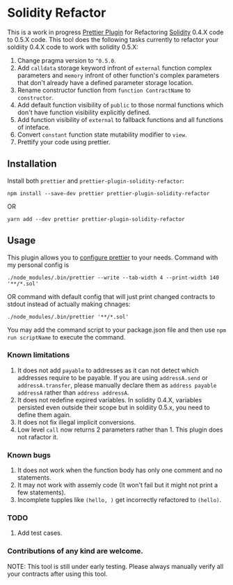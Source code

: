 # Solidity Refactor

This is a work in progress [Prettier Plugin](https://prettier.io/docs/en/plugins.html) for Refactoring [Solidity](https://github.com/ethereum/solidity) 0.4.X code to 0.5.X code.
This tool does the following tasks currently to refactor your soldiity 0.4.X code to work with solidity 0.5.X:
1) Change pragma version to `^0.5.0`.
2) Add `calldata` storage keyword infront of `external` function complex parameters and `memory` infront of other function's complex parameters that don't already have a defined parameter storage location.
3) Rename constructor function from `function ContractName` to `constructor`.
4) Add default function visibility of `public` to those normal functions which don't have function visibility explicitly defined.
5) Add function visibility of `external` to fallback functions and all functions of inteface.
6) Convert `constant` function state mutability modifier to `view`.
7) Prettify your code using prettier.


## Installation 

Install both `prettier` and `prettier-plugin-solidity-refactor`:

```
npm install --save-dev prettier prettier-plugin-solidity-refactor
```
OR
```
yarn add --dev prettier prettier-plugin-solidity-refactor
```

## Usage

This plugin allows you to [configure prettier](https://prettier.io/docs/en/options.html) to your needs. Command with my personal config is

```
./node_modules/.bin/prettier --write --tab-width 4 --print-width 140 '**/*.sol'
```
OR command with default config that will just print changed contracts to stdout instead of actually making chnages:
```
./node_modules/.bin/prettier '**/*.sol'
```

You may add the command script to your package.json file and then use `npm run scriptName` to execute the command.

### Known limitations
1) It does not add `payable` to addresses as it can not detect which addresses require to be payable. If you are using `addressA.send` or `addressA.transfer`, please manually declare them as `address payable addressA` rather than `address addressA`.
2) It does not redefine expired variables. In solidity 0.4.X, variables persisted even outside their scope but in soldiity 0.5.x, you need to define them again.
3) It does not fix illegal implicit conversions.
4) Low level `call` now returns 2 parameters rather than 1. This plugin does not rafactor it.

### Known bugs
1) It does not work when the function body has only one comment and no statements.
2) It may not work with assemly code (It won't fail but it might not print a few statements).
3) Incomplete tupples like `(hello, )` get incorrectly refactored to `(hello)`.

### TODO
1) Add test cases.

### Contributions of any kind are welcome.
NOTE: This tool is still under early testing. Please always manually verify all your contracts after using this tool.
